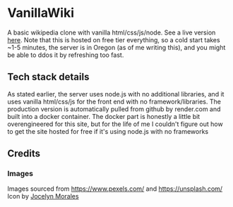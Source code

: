 # VanillaWiki

A basic wikipedia clone with vanilla html/css/js/node. See a live version [here](https://vanilla-wiki.onrender.com/).
Note that this is hosted on free tier everything, so a cold start takes ~1-5 minutes, the server is in Oregon (as of me writing this), and you might be able to ddos it by refreshing too fast.

## Tech stack details

As stated earlier, the server uses node.js with no additional libraries, and it uses vanilla html/css/js for the front end with no framework/libraries.
The production version is automatically pulled from github by render.com and built into a docker container. The docker part is honestly a little bit overengineered for this site, but for the life of me I couldn't figure out how to get the site hosted for free if it's using node.js with no frameworks

## Credits

### Images

Images sourced from <https://www.pexels.com/> and <https://unsplash.com/>
Icon by [Jocelyn Morales](https://unsplash.com/@molnj)
